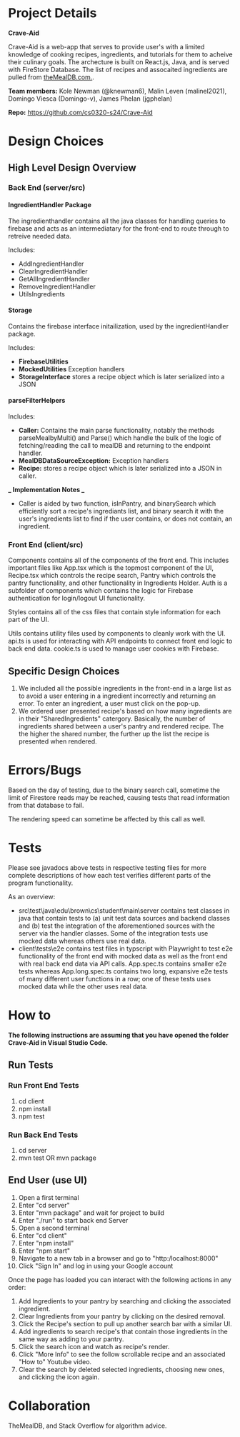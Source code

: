 # Project Details

**Crave-Aid**

Crave-Aid is a web-app that serves to provide user's with a limited knowledge of cooking recipes, ingredients, and tutorials for them to acheive their culinary goals. The archecture is built on React.js, Java, and is served with FireStore Database. The list of recipes and assocaited ingredients are pulled from [theMealDB.com.](https://www.themealdb.com/).

**Team members:** Kole Newman (@knewman6), Malin Leven (malinel2021), Domingo Viesca (Domingo-v), James Phelan (jgphelan)

**Repo:** https://github.com/cs0320-s24/Crave-Aid

# Design Choices

## High Level Design Overview

### Back End (server/src)

#### IngredientHandler Package

The ingredienthandler contains all the java classes for handling queries to firebase and acts as an intermediatary for the front-end to route through to retreive needed data.

Includes:

- AddIngredientHandler
- ClearIngredientHandler
- GetAllIngredientHandler
- RemoveIngredientHandler
- UtilsIngredients

#### Storage

Contains the firebase interface initailization, used by the ingredientHandler package.

Includes:

- **FirebaseUtilities**
- **MockedUtilities** Exception handlers
- **StorageInterface** stores a recipe object which is later serialized into a JSON

#### parseFilterHelpers

Includes:

- **Caller:** Contains the main parse functionality, notably the methods parseMealbyMulti() and Parse() which handle the bulk of the logic of fetching/reading the call to mealDB and returning to the endpoint handler.
- **MealDBDataSourceException:** Exception handlers
- **Recipe:** stores a recipe object which is later serialized into a JSON in caller.

**_ Implementation Notes _**

- Caller is aided by two function, isInPantry, and binarySearch which efficiently sort a recipe's ingrediants list, and binary search it with the user's ingredients list to find if the user contains, or does not contain, an ingredient.

### Front End (client/src)

Components contains all of the components of the front end. This includes important files like App.tsx which is the topmost component of the UI, Recipe.tsx which controls the recipe search, Pantry which controls the pantry functionality, and other functionality in Ingredients Holder. Auth is a subfolder of components which contains the logic for Firebase authentication for login/logout UI functionality.

Styles contains all of the css files that contain style information for each part of the UI.

Utils contains utility files used by components to cleanly work with the UI. api.ts is used for interacting with API endpoints to connect front end logic to back end data. cookie.ts is used to manage user cookies with Firebase.

## Specific Design Choices

1. We included all the possible ingredients in the front-end in a large list as to avoid a user entering in a ingredient incorrectly and returning an error. To enter an ingredient, a user must click on the pop-up.
2. We ordered user presented recipe's based on how many ingredients are in their "SharedIngredients" catergory. Basically, the number of ingredients shared between a user's pantry and rendered recipe. The the higher the shared number, the further up the list the recipe is presented when rendered.

# Errors/Bugs

Based on the day of testing, due to the binary search call, sometime the limit of Firestore reads may be reached, causing tests that read information from that database to fail.

The rendering speed can sometime be affected by this call as well.

# Tests

Please see javadocs above tests in respective testing files for more complete descriptions of how each test verifies different parts of the program functionality.

As an overview:

- src\test\java\edu\brown\cs\student\main\server contains test classes in java that contain tests to (a) unit test data sources and backend classes and (b) test the integration of the aforementioned sources with the server via the handler classes. Some of the integration tests use mocked data whereas others use real data.
- client\tests\e2e contains test files in typscript with Playwright to test e2e functionality of the front end with mocked data as well as the front end with real back end data via API calls. App.spec.ts contains smaller e2e tests whereas App.long.spec.ts contains two long, expansive e2e tests of many different user functions in a row; one of these tests uses mocked data while the other uses real data.

# How to

**The following instructions are assuming that you have opened the folder Crave-Aid in Visual Studio Code.**

## Run Tests

### Run Front End Tests

1. cd client
2. npm install
3. npm test

### Run Back End Tests

1. cd server
2. mvn test OR mvn package

## End User (use UI)

1. Open a first terminal
2. Enter "cd server"
3. Enter "mvn package" and wait for project to build
4. Enter "./run" to start back end Server
5. Open a second terminal
6. Enter "cd client"
7. Enter "npm install"
8. Enter "npm start"
9. Navigate to a new tab in a browser and go to "http:/localhost:8000"
10. Click "Sign In" and log in using your Google account

Once the page has loaded you can interact with the following actions in any order:

1. Add Ingredients to your pantry by searching and clicking the associated ingredient.
2. Clear Ingredients from your pantry by clicking on the desired removal.
3. Click the Recipe's section to pull up another search bar with a similar UI.
4. Add ingredients to search recipe's that contain those ingredients in the same way as adding to your pantry.
5. Click the search icon and watch as recipe's render.
6. Click "More Info" to see the follow scrollable recipe and an associated "How to" Youtube video.
7. Clear the search by deleted selected ingredients, choosing new ones, and clicking the icon again.

# Collaboration

TheMealDB, and Stack Overflow for algorithm advice.
